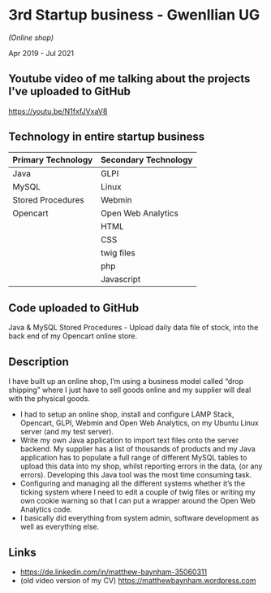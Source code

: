 # 3rd Startup business - Gwenllian UG
*(Online shop)*

Apr 2019 - Jul 2021

## Youtube video of me talking about the projects I've uploaded to GitHub
https://youtu.be/N1fxfJVxaV8

## Technology in entire startup business
| Primary Technology | Secondary Technology |
| ------------------ | -------------------- |
| Java               | GLPI                 |
| MySQL              | Linux                |
| Stored Procedures  | Webmin               |
| Opencart           | Open Web Analytics   |
|                    | HTML                 |
|                    | CSS                  |
|                    | twig files           |
|                    | php                  |
|                    | Javascript           |

## Code uploaded to GitHub
Java & MySQL Stored Procedures - Upload daily data file of stock, into the back end of my Opencart online store.

## Description
I have built up an online shop, I’m using a business model called “drop shipping” where I just have to sell goods online and my supplier will deal with the physical goods.
* I had to setup an online shop, install and configure LAMP Stack, Opencart, GLPI, Webmin and Open Web Analytics, on my Ubuntu Linux server (and my test server).
* Write my own Java application to import text files onto the server backend. My supplier has a list of thousands of products and my Java application has to populate a full range of different MySQL tables to upload this data into my shop, whilst reporting errors in the data, (or any errors). Developing this Java tool was the most time consuming task.
* Configuring and managing all the different systems whether it’s the ticking system where I need to edit a couple of twig files or writing my own cookie warning so that I can put a wrapper around the Open Web Analytics code.
* I basically did everything from system admin, software development as well as everything else.

## Links
* https://de.linkedin.com/in/matthew-baynham-35060311
* (old video version of my CV) https://matthewbaynham.wordpress.com
